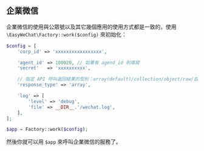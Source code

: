 ## 企業微信

企業微信的使用與公眾號以及其它幾個應用的使用方式都是一致的，使用 `\EasyWeChat\Factory::work($config)` 來初始化：

```php
$config = [
    'corp_id' => 'xxxxxxxxxxxxxxxxx',

    'agent_id' => 100020, // 如果有 agend_id 則填寫
    'secret'   => 'xxxxxxxxxx',

    // 指定 API 呼叫返回結果的型別：array(default)/collection/object/raw/自定義類名
    'response_type' => 'array',

    'log' => [
        'level' => 'debug',
        'file' => __DIR__.'/wechat.log',
    ],
];

$app = Factory::work($config);
```

然後你就可以用 `$app` 來呼叫企業微信的服務了。